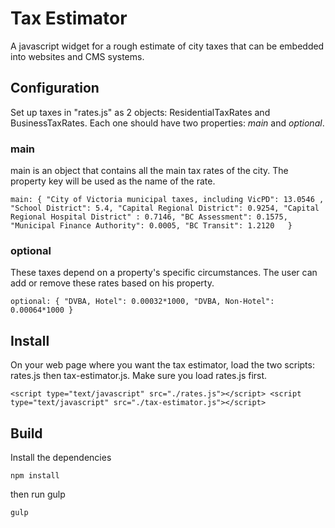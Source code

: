 # Tax Estimator
A javascript widget for a rough estimate of city taxes that can be embedded into websites and CMS systems.

## Configuration
Set up taxes in "rates.js" as 2 objects: ResidentialTaxRates and BusinessTaxRates. Each one should have two properties: *main* and *optional*.

### main
main is an object that contains all the main tax rates of the city. The property key will be used as the name of the rate.

``main: {
    "City of Victoria municipal taxes, including VicPD": 13.0546 ,
    "School District": 5.4,
    "Capital Regional District": 0.9254,
    "Capital Regional Hospital District" : 0.7146,
    "BC Assessment": 0.1575,
    "Municipal Finance Authority": 0.0005,
    "BC Transit": 1.2120  
}``

### optional
These taxes depend on a property's specific circumstances. The user can add or remove these rates based on his property.

``optional: {
    "DVBA, Hotel": 0.00032*1000,
    "DVBA, Non-Hotel": 0.00064*1000
}``

## Install
On your web page where you want the tax estimator, load the two scripts: rates.js then tax-estimator.js. Make sure you load rates.js first.

``<script type="text/javascript" src="./rates.js"></script> <script type="text/javascript" src="./tax-estimator.js"></script>``

## Build
Install the dependencies

``npm install``

then run gulp

``gulp``

